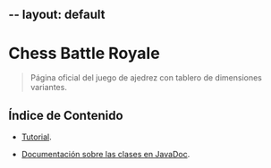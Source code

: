 --
layout: default
---

# Chess Battle Royale

> Página oficial del juego de ajedrez con tablero de dimensiones variantes.

## Índice de Contenido

* [Tutorial](./tutorial.html).

* [Documentación sobre las clases en JavaDoc](../ChessBattleRoyale_tests/dist/javadoc).
